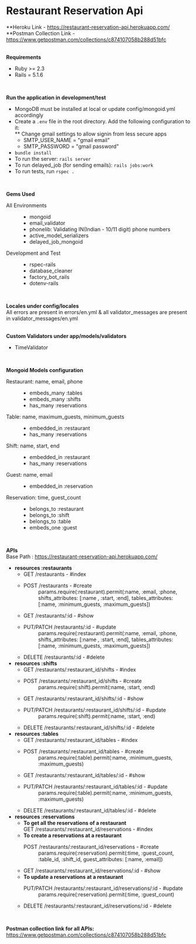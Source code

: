 # Restaurant Reservation Api

**Heroku Link - https://restaurant-reservation-api.herokuapp.com/<br>
**Postman Collection Link - https://www.getpostman.com/collections/c874107058b288d51bfc

<br>
<strong>Requirements</strong>
<br/>
<ul>
  <li>Ruby >= 2.3</li>
  <li>Rails = 5.1.6</li>
</ul>
<br/>

<strong>Run the application in development/test</strong>
<br>
<ul>
  <li>MongoDB must be installed at local or update config/mongoid.yml accordingly</li>
  <li>
    Create a <code>.env</code> file in the root directory. Add the following configuration to it:
    <br>
    ** Change gmail settings to allow signin from less secure apps
    <ul>
      <li>SMTP_USER_NAME = "gmail email" </li>
      <li>SMTP_PASSWORD = "gmail password" </li>
    </ul>
  </li>
  <li><code>bundle install</code></li>
  <li>To run the server: <code>rails server</code></li>
  <li>To run delayed_job (for sending emails): <code>rails jobs:work</code></li>
  <li>To run tests, run <code>rspec .</code></li>
</ul>
<br>

<strong>Gems Used</strong>
<br/>
<dl>
  <dt>All Environments</dt>
  <dd>
    <ul>
      <li>mongoid</li>
      <li>email_validator</li>
      <li>phonelib: Validating IN(Indian - 10/11 digit) phone numbers</li>
      <li>active_model_serializers</li>
      <li>delayed_job_mongoid</li>
    </ul>
  </dd>
  <dt>Development and Test</dt>
  <dd>
    <ul>
      <li>rspec-rails</li>
      <li>database_cleaner</li>
      <li>factory_bot_rails</li>
      <li>dotenv-rails</li>
    </ul>
  </dd>
</dl>
<br/>

<strong>Locales under config/locales</strong>
<br/>
All errors are present in errors/en.yml & all validator_messages are present in validator_messages/en.yml
<br/>
<br/>

<strong>Custom Validators under app/models/validators</strong>
<br>
<ul>
  <li>TimeValidator</li>
</ul>
<br>

<strong>Mongoid Models configuration</strong>
<dl>
  <dt>Restaurant: name, email, phone</dt>
  <dd>
    <ul>
      <li>embeds_many :tables</li>
      <li>embeds_many :shifts</li>
      <li>has_many :reservations</li>
    </ul>
  </dd>
</dl>
<dl>
  <dt>Table: name, maximum_guests, minimum_guests</dt>
  <dd>
    <ul>
      <li>embedded_in :restaurant</li>
      <li>has_many :reservations</li>
    </ul>
  </dd>
</dl>
<dl>
  <dt>Shift: name, start, end</dt>
  <dd>
    <ul>
      <li>embedded_in :restaurant</li>
      <li>has_many :reservations</li>
    </ul>
  </dd>
</dl>
<dl>
  <dt>Guest: name, email</dt>
  <dd>
    <ul>
      <li>embedded_in :reservation</li>
    </ul>
  </dd>
</dl>
<dl>
  <dt>Reservation: time, guest_count</dt>
  <dd>
    <ul>
      <li>belongs_to :restaurant</li>
      <li>belongs_to :shift</li>
      <li>belongs_to :table</li>
      <li>embeds_one :guest</li>
    </ul>
  </dd>
</dl>
<br>

<strong>APIs</strong>
<br>
Base Path : https://restaurant-reservation-api.herokuapp.com/
<ul>
  <li>
    <strong>resources :restaurants</strong>
    <br>
    <ul>
      <li>
        GET /restaurants - #index
      </li>
      <li>
        <dl>
          <dt>POST /restaurants - #create</dt>
          <dd>
            params.require(:restaurant).permit(:name, :email, :phone, shifts_attributes: [:name , :start, :end], tables_attributes: [:name, :minimum_guests, :maximum_guests])
          </dd>
        </dl>
      </li>
      <li>
        GET /restaurants/:id - #show
      </li>
      <li>
        <dl>
          <dt>PUT/PATCH /restaurants/:id - #update</dt>
          <dd>
            params.require(:restaurant).permit(:name, :email, :phone, shifts_attributes: [:name , :start, :end], tables_attributes: [:name, :minimum_guests, :maximum_guests])
          </dd>
        </dl>
      </li>
      <li>
        DELETE /restaurants/:id - #delete
      </li>
    </ul>
  </li>
  <li>
    <strong>resources :shifts</strong>
    <br>
    <ul>
      <li>
        GET /restaurants/:restaurant_id/shifts - #index
      </li>
      <li>
        <dl>
          <dt>POST /restaurants/:restaurant_id/shifts - #create</dt>
          <dd>
            params.require(:shift).permit(:name, :start, :end)
          </dd>
        </dl>
      </li>
      <li>
        GET /restaurants/:restaurant_id/shifts/:id - #show
      </li>
      <li>
        <dl>
          <dt>PUT/PATCH /restaurants/:restaurant_id/shifts/:id - #update</dt>
          <dd>
            params.require(:shift).permit(:name, :start, :end)
          </dd>
        </dl>
      </li>
      <li>
        DELETE /restaurants/:restaurant_id/shifts/:id - #delete
      </li>
    </ul>
  </li>
  <li>
    <strong>resources :tables</strong>
    <br>
    <ul>
      <li>
        GET /restaurants/:restaurant_id/tables - #index
      </li>
      <li>
        <dl>
          <dt>POST /restaurants/:restaurant_id/tables - #create</dt>
          <dd>
            params.require(:table).permit(:name, :minimum_guests, :maximum_guests)
          </dd>
        </dl>
      </li>
      <li>
        GET /restaurants/:restaurant_id/tables/:id - #show
      </li>
      <li>
        <dl>
          <dt>PUT/PATCH /restaurants/:restaurant_id/tables/:id - #update</dt>
          <dd>
            params.require(:table).permit(:name, :minimum_guests, :maximum_guests)
          </dd>
        </dl>
      </li>
      <li>
        DELETE /restaurants/:restaurant_id/tables/:id - #delete
      </li>
    </ul>
  </li>
  <li>
    <strong>resources :reservations</strong>
    <br>
    <ul>
      <li>
        <strong>To get all the reservations of a restaurant</strong>
        <br>
        GET /restaurants/:restaurant_id/reservations - #index
      </li>
      <li>
        <strong>To create a reservations at a restaurant</strong>
        <dl>
          <dt>POST /restaurants/:restaurant_id/reservations - #create</dt>
          <dd>
            params.require(:reservation).permit(:time, :guest_count, :table_id, :shift_id, guest_attributes: [:name, :email])
          </dd>
        </dl>
      </li>
      <li>
        GET /restaurants/:restaurant_id/reservations/:id - #show
      </li>
      <li>
        <strong>To update a reservations at a restaurant</strong>
        <dl>
          <dt>PUT/PATCH /restaurants/:restaurant_id/reservations/:id - #update</dt>
          <dd>
            params.require(:reservation).permit(:time, :guest_count)
          </dd>
        </dl>
      </li>
      <li>
        DELETE /restaurants/:restaurant_id/reservations/:id - #delete
      </li>
    </ul>
  </li>
</ul>
<br>

<strong>Postman collection link for all APIs: </strong>https://www.getpostman.com/collections/c874107058b288d51bfc

